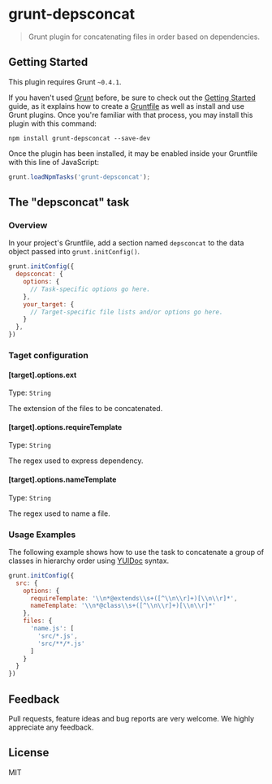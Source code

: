 # grunt-depsconcat
> Grunt plugin for concatenating files in order based on dependencies.

## Getting Started
This plugin requires Grunt `~0.4.1`.

If you haven't used [Grunt](http://gruntjs.com/) before, be sure to check out the [Getting Started](http://gruntjs.com/getting-started) guide, as it explains how to create a [Gruntfile](http://gruntjs.com/sample-gruntfile) as well as install and use Grunt plugins. Once you're familiar with that process, you may install this plugin with this command:

```shell
npm install grunt-depsconcat --save-dev
```

Once the plugin has been installed, it may be enabled inside your Gruntfile with this line of JavaScript:

```js
grunt.loadNpmTasks('grunt-depsconcat');
```

## The "depsconcat" task
### Overview
In your project's Gruntfile, add a section named `depsconcat` to the data object passed into `grunt.initConfig()`.

```js
grunt.initConfig({
  depsconcat: {
    options: {
      // Task-specific options go here.
    },
    your_target: {
      // Target-specific file lists and/or options go here.
    }
  },
})
```

### Taget configuration

#### [target].options.ext
Type: `String`

The extension of the files to be concatenated.

#### [target].options.requireTemplate
Type: `String`

The regex used to express dependency.

#### [target].options.nameTemplate
Type: `String`

The regex used to name a file.

### Usage Examples
The following example shows how to use the task to concatenate a group of classes in hierarchy order using [YUIDoc](http://yui.github.io/yuidoc/) syntax.

```js
grunt.initConfig({
  src: {
    options: {
      requireTemplate: '\\n*@extends\\s+([^\\n\\r]+)[\\n\\r]*',
      nameTemplate: '\\n*@class\\s+([^\\n\\r]+)[\\n\\r]*'
    },
    files: {
      'name.js': [
        'src/*.js',
        'src/**/*.js'
      ]
    }
  }
})
```
## Feedback

Pull requests, feature ideas and bug reports are very welcome. We highly appreciate any feedback.

## License

MIT
